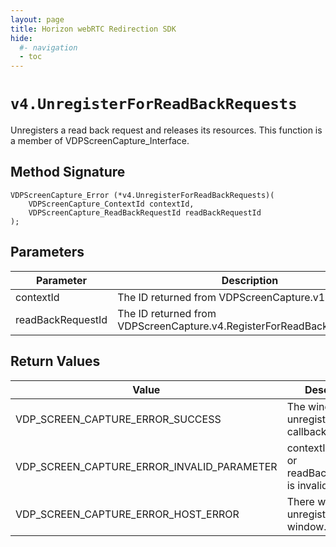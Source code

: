```yaml
---
layout: page
title: Horizon webRTC Redirection SDK
hide:
  #- navigation
  - toc
---
```

# `v4.UnregisterForReadBackRequests`
Unregisters a read back request and releases its resources.
This function is a member of VDPScreenCapture_Interface.

## Method Signature
```
VDPScreenCapture_Error (*v4.UnregisterForReadBackRequests)(
    VDPScreenCapture_ContextId contextId,
    VDPScreenCapture_ReadBackRequestId readBackRequestId
);
```

## Parameters
| Parameter | Description |
|-----------|-------------|
| contextId | The ID returned from VDPScreenCapture.v1.Init(). |
| readBackRequestId | The ID returned from VDPScreenCapture.v4.RegisterForReadBackRequests(). |

## Return Values
| Value | Description |
|-------|-------------|
| VDP_SCREEN_CAPTURE_ERROR_SUCCESS | The window is unregistered for callbacks. |
| VDP_SCREEN_CAPTURE_ERROR_INVALID_PARAMETER | contextId is invalid or readBackRequestId is invalid. |
| VDP_SCREEN_CAPTURE_ERROR_HOST_ERROR | There was an error unregistering the window. |

